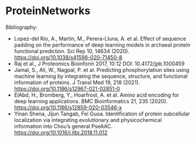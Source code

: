 # ProteinNetworks












Bibliography:
- Lopez-del Rio, A., Martin, M., Perera-Lluna, A. et al. Effect of sequence padding on the performance of deep learning models in archaeal protein functional prediction. Sci Rep 10, 14634 (2020). https://doi.org/10.1038/s41598-020-71450-8
- Raj et al., J Proteomics Bioinform 2017, 10:12 DOI: 10.4172/jpb.1000459
- Jamal, S., Ali, W., Nagpal, P. et al. Predicting phosphorylation sites using machine learning by integrating the sequence, structure, and functional information of proteins. J Transl Med 19, 218 (2021). https://doi.org/10.1186/s12967-021-02851-0
- ElAbd, H., Bromberg, Y., Hoarfrost, A. et al. Amino acid encoding for deep learning applications. BMC Bioinformatics 21, 235 (2020). https://doi.org/10.1186/s12859-020-03546-x
- Yinan Shena, Jijun Tangab, Fei Guoa. Identification of protein subcellular localization via integrating evolutionary and physicochemical information into Chou’s general PseAAC. https://doi.org/10.1016/j.jtbi.2018.11.012
